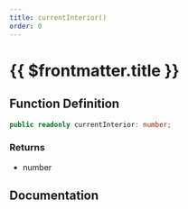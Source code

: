 ```yaml
---
title: currentInterior()
order: 0
---
```


# {{ $frontmatter.title }}

<!--@include: ./currentInterior_partial_header.md-->

## Function Definition

```ts
public readonly currentInterior: number;
```

### Returns

* number

## Documentation

<!--@include: ./currentInterior_partial_footer.md-->
